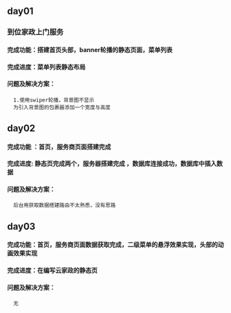 ## day01
### 到位家政上门服务
#### 完成功能：搭建首页头部，banner轮播的静态页面，菜单列表
                 
#### 完成进度：菜单列表静态布局
#### 问题及解决方案：
      1.使用swiper轮播，背景图不显示
      为引入背景图的包裹器添加一个宽度与高度
## day02
#### 完成功能 ：首页，服务商页面搭建完成

#### 完成进度: 静态页完成两个，服务器搭建完成 ，数据库连接成功，数据库中插入数据      

#### 问题及解决方案：
      后台用获取数据搭建路由不太熟悉，没有思路    
## day03

#### 完成功能：首页，服务商页面数据获取完成，二级菜单的悬浮效果实现，头部的动画效果实现

#### 完成进度：在编写云家政的静态页

#### 问题及解决方案：
      无        
      